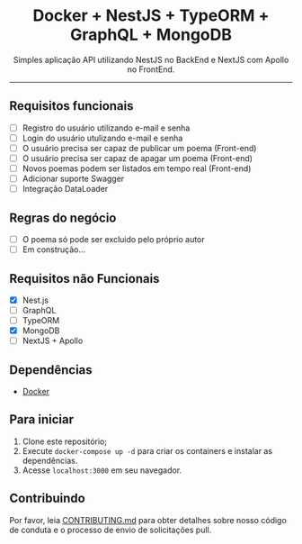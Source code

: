<h1 align="center">
Docker + NestJS + TypeORM + GraphQL + MongoDB
</h1>

<p align="center">Simples aplicação API utilizando NestJS no BackEnd e NextJS com Apollo no FrontEnd.</p>

<hr>

## Requisitos funcionais

- [ ] Registro do usuário utilizando e-mail e senha
- [ ] Login do usuário utulizando e-mail e senha
- [ ] O usuário precisa ser capaz de publicar um poema (Front-end)
- [ ] O usuário precisa ser capaz de apagar um poema (Front-end)
- [ ] Novos poemas podem ser listados em tempo real (Front-end)
- [ ] Adicionar suporte Swagger
- [ ] Integração DataLoader

## Regras do negócio

- [ ] O poema só pode ser excluido pelo próprio autor
- [ ] Em construção...

## Requisitos não Funcionais

- [x] Nest.js
- [ ] GraphQL
- [ ] TypeORM
- [x] MongoDB
- [ ] NextJS + Apollo

## Dependências

- [Docker](https://www.docker.com/)

## Para iniciar

1. Clone este repositório;<br />
2. Execute `docker-compose up -d` para criar os containers e instalar as dependências.<br />
3. Acesse `localhost:3000` em seu navegador.<br />

## Contribuindo

Por favor, leia [CONTRIBUTING.md](CONTRIBUTING.md) para obter detalhes sobre nosso código de conduta e o processo de envio de solicitações pull.